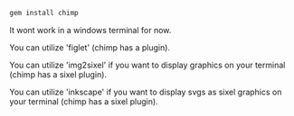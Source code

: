 ```bash
gem install chimp
```

It wont work in a windows terminal for now.

You can utilize 'figlet' (chimp has a plugin).

You can utilize 'img2sixel' if you want to display graphics on your terminal
(chimp has a sixel plugin).

You can utilize 'inkscape' if you want to display svgs as sixel graphics on
your terminal (chimp has a sixel plugin).
